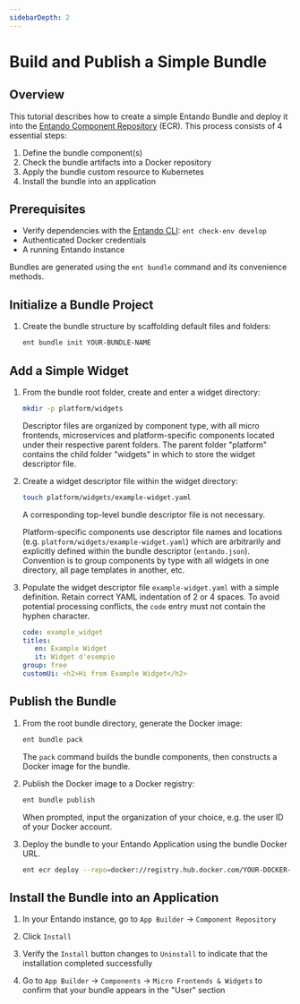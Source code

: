 ```yaml
---
sidebarDepth: 2
---
```

# Build and Publish a Simple Bundle

## Overview

This tutorial describes how to create a simple Entando Bundle and deploy it into the [Entando Component Repository](../../../docs/getting-started/concepts-overview.md#entando-component-repository) (ECR). This process consists of 4 essential steps:

1. Define the bundle component(s)
2. Check the bundle artifacts into a Docker repository
3. Apply the bundle custom resource to Kubernetes
4. Install the bundle into an application

## Prerequisites
* Verify dependencies with the [Entando CLI](../../../docs/getting-started/entando-cli.md#check-the-environment): `ent check-env develop`
* Authenticated Docker credentials
* A running Entando instance

Bundles are generated using the `ent bundle` command and its convenience methods.

## Initialize a Bundle Project

1. Create the bundle structure by scaffolding default files and folders:
   ``` sh
   ent bundle init YOUR-BUNDLE-NAME
   ```
## Add a Simple Widget

1. From the bundle root folder, create and enter a widget directory:
   ``` sh
   mkdir -p platform/widgets
   ```
   Descriptor files are organized by component type, with all micro frontends, microservices and platform-specific components located under their respective parent folders. The parent folder "platform" contains the child folder "widgets" in which to store the widget descriptor file.

2. Create a widget descriptor file within the widget directory:
   ``` sh
   touch platform/widgets/example-widget.yaml
   ```
   A corresponding top-level bundle descriptor file is not necessary.

   Platform-specific components use descriptor file names and locations (e.g. `platform/widgets/example-widget.yaml`) which are arbitrarily and explicitly defined within the bundle descriptor (`entando.json`). Convention is to group components by type with all widgets in one directory, all page templates in another, etc.


3. Populate the widget descriptor file `example-widget.yaml` with a simple definition. Retain correct YAML indentation of 2 or 4 spaces. To avoid potential processing conflicts, the `code` entry must not contain the hyphen character.
   ``` yaml
   code: example_widget
   titles:
      en: Example Widget
      it: Widget d'esempio
   group: free
   customUi: <h2>Hi from Example Widget</h2>
   ```

## Publish the Bundle

1. From the root bundle directory, generate the Docker image:
   ``` sh
   ent bundle pack
   ```
   The `pack` command builds the bundle components, then constructs a Docker image for the bundle.

2. Publish the Docker image to a Docker registry:
   ``` sh
   ent bundle publish
   ```
   When prompted, input the organization of your choice, e.g. the user ID of your Docker account.

3. Deploy the bundle to your Entando Application using the bundle Docker URL.
   ``` sh
   ent ecr deploy --repo=docker://registry.hub.docker.com/YOUR-DOCKER-ORG/YOUR-BUNDLE-NAME
   ```
## Install the Bundle into an Application

1. In your Entando instance, go to `App Builder` → `Component Repository` 

2. Click `Install`

3. Verify the `Install` button changes to `Uninstall` to indicate that the installation completed successfully

4. Go to `App Builder` → `Components` → `Micro Frontends & Widgets` to confirm that your bundle appears in the "User" section